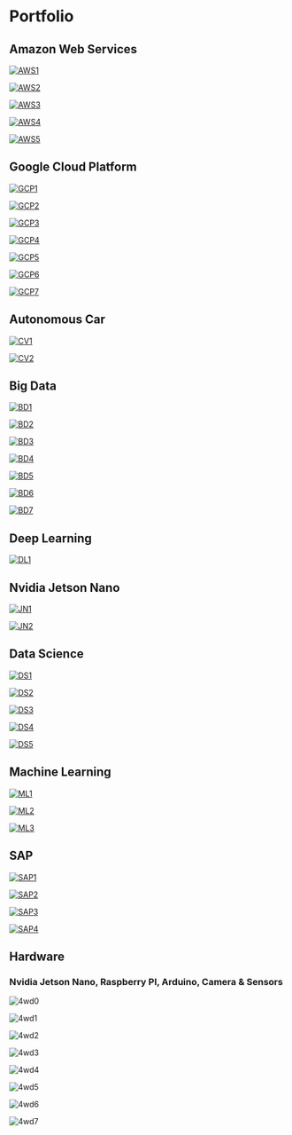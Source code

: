 # Portfolio
## Amazon Web Services

[![AWS1](images/L38.png)](./AWS_IoT_Step1.ipynb)

[![AWS2](images/L39.png)](./AWS_IoT_Step2.ipynb)

[![AWS3](images/L40.png)](./AWS_IoT_Step3.ipynb)

[![AWS4](images/L41.png)](./AWS_IoT_Step4.ipynb)

[![AWS5](images/L42.png)](./AWS_IoT_Step5.ipynb)

## Google Cloud Platform

[![GCP1](images/L31.png)](./GCP_IoT_Step1A.ipynb)

[![GCP2](images/L32.png)](./GCP_IoT_Step1B.ipynb)

[![GCP3](images/L33.png)](./GCP_IoT_Step1C.ipynb)

[![GCP4](images/L34.png)](./GCP_IoT_Step1D.ipynb)

[![GCP5](images/L35.png)](./GCP_IoT_Step1E.ipynb)

[![GCP6](images/L36.png)](./GCP_IoT_Step1F.ipynb)

[![GCP7](images/L37.png)](./GCP_IoT_Step1G.ipynb)

## Autonomous Car

[![CV1](images/L13.png)](./CV_Self_Driving_Car.ipynb)

[![CV2](images/L16.png)](./Donkey_Car_Project.ipynb)

## Big Data

[![BD1](images/L14.png)](./BD_Spark_Standalone.ipynb)

[![BD2](images/L17.png)](./BD_Hadoop_MapReduce.ipynb)

[![BD3](images/L18.png)](./BD_Hadoop_HDFS.ipynb)

[![BD4](images/L19.png)](./BD_Hadoop_Yarn.ipynb)

[![BD5](images/L20.png)](./BD_Hive.ipynb)

[![BD6](images/L21.png)](./BD_Azure_Hadoop.ipynb)

[![BD7](images/L23.png)](./BD_Azure_Spark.ipynb)


## Deep Learning

[![DL1](images/L11.png)](./DL_Image_Classification.ipynb)

## Nvidia Jetson Nano

[![JN1](images/L12.png)](./Nvidia_Jetson_Nano_GPIO.ipynb)

[![JN2](images/L15.png)](./ROS_RC_Car.ipynb)

## Data Science

[![DS1](images/L1.png)](./DS_eBay_Kleinanzeigen.ipynb)

[![DS2](images/L3.png)](./DS_Dataset_Step1.ipynb)

[![DS3](images/L6.png)](./DS_Dataset_Step2.ipynb)

[![DS4](images/L7.png)](./log_temp.py)

[![DS5](images/L9.png)](./log_temp.log)

## Machine Learning

[![ML1](images/L2.png)](./ML_Tensorflow_Iris.ipynb)

[![ML2](images/L5.png)](./ML_Banknote.ipynb)

[![ML3](images/L10.png)](./ML_Linear_Regression.ipynb)


## SAP

[![SAP1](images/L4.png)](./SAP_HCP_Sensor_Step1.ipynb)

[![SAP2](images/L8.png)](./SAP_HCP_Sensor_Step2.ipynb)

[![SAP3](images/L22.png)](./SAP_Hana_Azure_A.ipynb)

[![SAP4](images/L24.png)](./SAP_Hana_Azure_B.ipynb)

## Hardware

### Nvidia Jetson Nano, Raspberry PI, Arduino, Camera & Sensors

![4wd0](images/donkeycar_main.jpg)

![4wd1](images/cv_car_road.jpg)

![4wd2](images/cv_car_lateral.jpg)

![4wd3](images/cv_car_lateral1.jpg)

![4wd4](images/4wd1.jpg)

![4wd5](images/4wd2.jpg)

![4wd6](images/dl_bmw_car_video.png)

![4wd7](images/dl_red_ball_video.png)